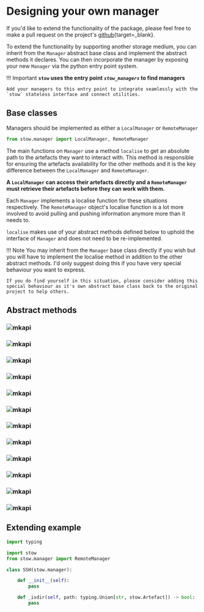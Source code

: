 # Designing your own manager

If you'd like to extend the functionality of the package, please feel free to make a pull request on the project's [github](https://github.com/Kieran-Bacon/stow){target=_blank}.

To extend the functionality by supporting another storage medium, you can inherit from the `Manager` abstract base class and implement the abstract methods it declares. You can then incorporate the manager by exposing your new `Manager` via the python entry point system.

!!! Important
    **`stow` uses the entry point _`stow_managers`_ to find managers**

    Add your managers to this entry point to integrate seamlessly with the `stow` stateless interface and connect utilities.


## Base classes

Managers should be implemented as either a `LocalManager` or `RemoteManager`

```python
from stow.manager import LocalManager, RemoteManager
```

The main functions on `Manager` use a method `localise` to get an absolute path to the artefacts they want to interact with. This method is responsible for ensuring the artefacts availability for the other methods and it is the key difference between the `LocalManager` and `RemoteManager`.

**A `LocalManager` can access their artefacts directly and a `RemoteManager` must retrieve their artefacts before they can work with them.**

Each `Manager` implements a localise function for these situations respectively. The `RemoteManager` object's localise function is a lot more involved to avoid pulling and pushing information anymore more than it needs to.

`localise` makes use of your abstract methods defined below to uphold the interface of `Manager` and does not need to be re-implemented.

!!! Note
    You may inherit from the `Manager` base class directly if you wish but you will have to implement the localise method in addition to the other abstract methods. I'd only suggest doing this if you have very special behaviour you want to express.

    If you do find yourself in this situation, please consider adding this special behaviour as it's own abstract base class back to the original project to help others.

## Abstract methods

### ![mkapi](stow.manager.Manager._abspath)
### ![mkapi](stow.manager.Manager._makeFile)
### ![mkapi](stow.manager.Manager._get)
### ![mkapi](stow.manager.Manager._getBytes)
### ![mkapi](stow.manager.Manager._put)
### ![mkapi](stow.manager.Manager._putBytes)
### ![mkapi](stow.manager.Manager._cp)
### ![mkapi](stow.manager.Manager._mv)
### ![mkapi](stow.manager.Manager._rm)
### ![mkapi](stow.manager.Manager._ls)
### ![mkapi](stow.manager.Manager.toConfig)
### ![mkapi](stow.manager.Manager._loadFromProtocol)

## Extending example

```python
import typing

import stow
from stow.manager import RemoteManager

class SSH(stow.manager):

    def __init__(self):
        pass

    def _isdir(self, path: typing.Union[str, stow.Artefact]) -> bool:
        pass





```